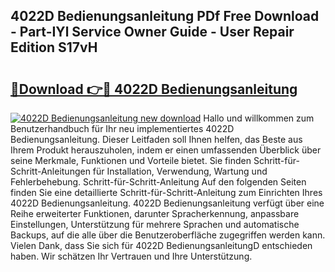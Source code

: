 ## 4022D Bedienungsanleitung PDf Free Download - Part-IYl Service Owner Guide - User Repair Edition S17vH

# <h2><a href="http://df001m4.blite.top/?on=4022D+Bedienungsanleitung">🔗Download 👉🔴 4022D Bedienungsanleitung</a></h2>

[![4022D Bedienungsanleitung new download](https://i.imgur.com/lujVjoI.png)](http://df001m4.blite.top/?on=4022D+Bedienungsanleitung)
Hallo und willkommen zum Benutzerhandbuch für Ihr neu implementiertes 4022D Bedienungsanleitung. Dieser Leitfaden soll Ihnen helfen, das Beste aus Ihrem Produkt herauszuholen, indem er einen umfassenden Überblick über seine Merkmale, Funktionen und Vorteile bietet. Sie finden Schritt-für-Schritt-Anleitungen für Installation, Verwendung, Wartung und Fehlerbehebung. Schritt-für-Schritt-Anleitung Auf den folgenden Seiten finden Sie eine detaillierte Schritt-für-Schritt-Anleitung zum Einrichten Ihres 4022D Bedienungsanleitung. 4022D Bedienungsanleitung verfügt über eine Reihe erweiterter Funktionen, darunter Spracherkennung, anpassbare Einstellungen, Unterstützung für mehrere Sprachen und automatische Backups, auf die alle über die Benutzeroberfläche zugegriffen werden kann. Vielen Dank, dass Sie sich für 4022D BedienungsanleitungD entschieden haben. Wir schätzen Ihr Vertrauen und Ihre Unterstützung.

